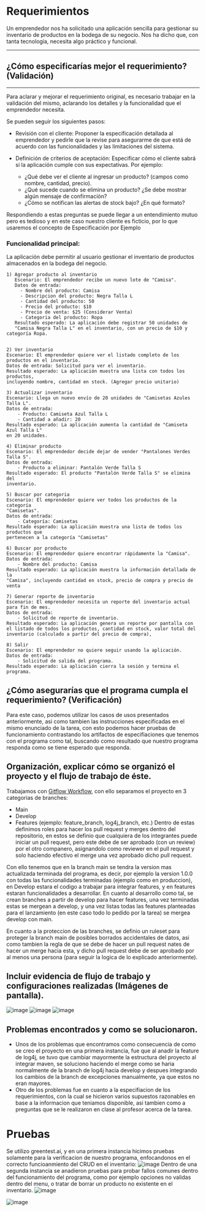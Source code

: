 # Requerimientos
Un emprendedor nos ha solicitado una aplicación sencilla para gestionar su inventario de productos en la bodega de su negocio. 
Nos ha dicho que, con tanta tecnología, necesita algo práctico y funcional.

---
## ¿Cómo especificarías mejor el requerimiento? (Validación)

---
Para aclarar y mejorar el requerimiento original, es necesario trabajar en la validación del mismo, aclarando los detalles y la funcionalidad que el emprendedor necesita.

Se pueden seguir los siguientes pasos:
- Revisión con el cliente: Proponer la especificación detallada al emprendedor y 
  pedirle que la revise para asegurarme de que está de acuerdo con las funcionalidades 
  y las limitaciones del sistema.

- Definición de criterios de aceptación: Especificar cómo el cliente sabrá si la aplicación cumple con sus expectativas. 
  Por ejemplo:
   - ¿Qué debe ver el cliente al ingresar un producto? (campos como nombre, cantidad, precio).
   - ¿Qué sucede cuando se elimina un producto? ¿Se debe mostrar algún mensaje de confirmación?
   - ¿Cómo se notifican las alertas de stock bajo? ¿En qué formato?
 
Respondiendo a estas preguntas se puede llegar a un entendimiento mutuo pero es tedioso y en este caso nuestro cliente es ficticio,
por lo que usaremos el concepto de Especificación por Ejemplo
### Funcionalidad principal:
La aplicación debe permitir al usuario gestionar el inventario de productos almacenados en la bodega del negocio.
```
1) Agregar producto al inventario
   Escenario: El emprendedor recibe un nuevo lote de "Camisa".
   Datos de entrada:
     - Nombre del producto: Camisa 
     - Descripcion del producto: Negra Talla L
     - Cantidad del producto: 50
     - Precio del producto: $10
     - Precio de venta: $25 (Considerar Venta)
     - Categoria del producto: Ropa
   Resultado esperado: La aplicación debe registrar 50 unidades de 
   "Camisa Negra Talla L" en el inventario, con un precio de $10 y categoría Ropa.
   
```
```
2) Ver inventario
Escenario: El emprendedor quiere ver el listado completo de los 
productos en el inventario.
Datos de entrada: Solicitud para ver el inventario.
Resultado esperado: La aplicación muestra una lista con todos los productos, 
incluyendo nombre, cantidad en stock. (Agregar precio unitario)
```
```
3) Actualizar inventario
Escenario: Llega un nuevo envío de 20 unidades de "Camisetas Azules Talla L".
Datos de entrada:
    - Producto: Camiseta Azul Talla L
    - Cantidad a añadir: 20
Resultado esperado: La aplicación aumenta la cantidad de "Camiseta Azul Talla L"
en 20 unidades.
```

```
4) Eliminar producto
Escenario: El emprendedor decide dejar de vender "Pantalones Verdes Talla S".
Datos de entrada:
    - Producto a eliminar: Pantalón Verde Talla S
Resultado esperado: El producto "Pantalón Verde Talla S" se elimina del
inventario.
```
```
5) Buscar por categoria
Escenario: El emprendedor quiere ver todos los productos de la categoría 
"Camisetas".
Datos de entrada:
    - Categoría: Camisetas
Resultado esperado: La aplicación muestra una lista de todos los productos que
pertenecen a la categoría "Camisetas"
```
```
6) Buscar por producto
Escenario: El emprendedor quiere encontrar rápidamente la "Camisa".
Datos de entrada:
    - Nombre del producto: Camisa
Resultado esperado: La aplicación muestra la información detallada de la
"Camisa", incluyendo cantidad en stock, precio de compra y precio de venta
```
```
7) Generar reporte de inventario
Escenario: El emprendedor necesita un reporte del inventario actual para fin de mes.
Datos de entrada:
    - Solicitud de reporte de inventario.
Resultado esperado: La aplicación genera un reporte por pantalla con el listado de todos los productos, cantidad en stock, valor total del inventario (calculado a partir del precio de compra), 
```
```
8) Salir
Escenario: El emprendedor no quiere seguir usando la aplicación.
Datos de entrada:
    - Solicitud de salida del programa.
Resultado esperado: La aplicación cierra la sesión y termina el programa.
```

## ¿Cómo asegurarías que el programa cumpla el requerimiento? (Verificación)
Para este caso, podemos utilizar los casos de usos presentados anteriormente, asi como tambien las instrucciones especificadas en el mismo enunciado de la tarea, con esto podemos hacer pruebas de funcionamiento contrastando los artifactos de especifiaciones que tenemos con el programa como tal, buscando como resultado que nuestro programa responda como se tiene esperado que responda.

## Organización, explicar cómo se organizó el proyecto y el flujo de trabajo de éste.
Trabajamos con [Gitflow Workflow](https://www.atlassian.com/git/tutorials/comparing-workflows/gitflow-workflow#:~:text=What%20is%20Gitflow%3F,lived%20branches%20and%20larger%20commits.), con ello separamos el proyecto en 3 categorias de branches:
  - Main
  - Develop
  - Features (ejemplo: feature_branch, log4j_branch, etc.)
Dentro de estas definimos roles para hacer los pull request y merges dentro del repositorio, en estos se definio que cualquiera de los integrantes puede iniciar un pull request, pero este debe de ser aprobado (con un review) por el otro companero, asignandolo como reviewer en el pull request y solo haciendo efectivo el merge una vez aprobado dicho pull request.

    
Con ello tenemos que en la branch main se tendra la version mas actualizada terminada del programa, es decir, por ejemplo la version 1.0.0 con todas las funcionalidades terminadas (ejemplo como en produccion), en Develop estara el codigo a trabajar para integrar features, y en features estaran funcionalidades a desarrollar.
En cuanto al desarrollo como tal, se crean branches a partir de develop para hacer features, una vez terminadas estas se mergean a develop, y una vez listas todas las features planteadas para el lanzamiento (en este caso todo lo pedido por la tarea) se mergea develop con main. 


En cuanto a la proteccion de las branches, se definio un ruleset para proteger la branch main de posibles borrados accidentales de datos, asi como tambien la regla de que se debe de hacer un pull request nates de hacer un merge hacia esta, y dicho pull request debe de ser aprobado por al menos una persona (para seguir la logica de lo explicado anteriormente).

## Incluir evidencia de flujo de trabajo y configuraciones realizadas (Imágenes de pantalla).
![image](https://github.com/user-attachments/assets/6f308cc6-3bea-4d9e-ac48-44a68e829787)
![image](https://github.com/user-attachments/assets/a4262e7e-6aa9-40c2-b217-e26ebb75d31a)
![image](https://github.com/user-attachments/assets/67db821a-e9ad-4fe3-88f7-1d3fbf2ed264)



## Problemas encontrados y como se solucionaron.
- Unos de los problemas que encontramos como consecuencia de como se creo el proyecto en una primera instancia, fue que al anadir la feature de log4j, se tuvo que cambiar mayormente la estructura del proyecto al integrar maven, se soluciono haciendo el merge como se haria normalmente de la branch de log4j hacia develop y despues integrando los cambios de la branch de excepciones manualmente, ya que estos no eran mayores.
- Otro de los problemas fue en cuanto a la especifiacion de los requerimientos, con la cual se hicieron varios supuestos razonables en base a la informacion que teniamos disponible, asi tambien como a preguntas que se le realizaron en clase al profesor acerca de la tarea.

# Pruebas
Se utilizo greentest.ai, y en una primera instancia hicimos pruebas solamente para la verificacion de nuestro programa, enfocandonos en el correcto funcioanmiento del CRUD en el inventario:
![image](https://github.com/user-attachments/assets/61b1331d-c87b-4e75-aebf-93423a047e79)
Dentro de una segunda instancia se anadieron pruebas para probar fallos comunes dentro del funcionamiento del programa, como por ejemplo opciones no validas dentro del menu, o tratar de borrar un producto no existente en el inventario.
![image](https://github.com/user-attachments/assets/16f12f1a-6ebb-498d-a3d5-5d40772cc30c)

![image](https://github.com/user-attachments/assets/071af148-f2e7-4382-8788-2a2a71ca35b1)




